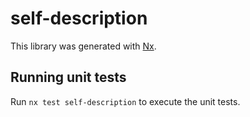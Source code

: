 # self-description

This library was generated with [Nx](https://nx.dev).

## Running unit tests

Run `nx test self-description` to execute the unit tests.
